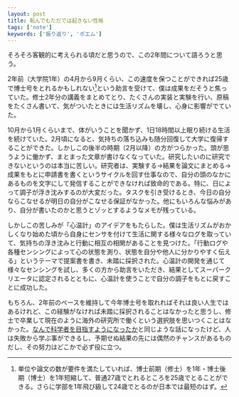 ```yaml
---
layout: post
title: 転んでもただでは起きない性格
tags: ['note']
keywords: ['振り返り', 'ポエム']
---
```


そろそろ客観的に考えられる頃だと思うので、この2年間について語ろうと思う。

2年前（大学院1年）の4月から9月くらい、この速度を保つことができれば25歳で博士号をとれるかもしれない[^1]という助言を受けて、僕は成果をだそうと焦っていた。修士2年分の講義をまとめてとり、たくさんの実装と実験を行い、原稿をたくさん書いて、気がついたときには生活リズムを壊し、心身に影響がでていた。

10月から1月くらいまで、体がいうことを聞かず、1日18時間以上眠り続ける生活を続けていた。2月頃になると、気持ちの落ち込みも随分回復して大学に復帰することができた。しかしこの後半の時期（2月以降）の方がつらかった。頭が思うように働かず、まとまった文章が書けなくなっていた。研究したいのに研究できないというのは本当に苦しい。研究者は、実験する->結果を論文にまとめる->成果をもとに申請書を書くというサイクルを回す仕事なので、自分の頭のなかにあるものを文字にして発信することができなければ致命的である。特に、日によって調子が浮き沈みするのが大変だった。タスクを引き受けるとき、今日の自分ならこなせるが明日の自分がこなせる保証がなかった。他にもいろんな悩みがあり、自分が書いたのかと思うとゾッとするようなメモが残っている。

しかしこの苦しみが「心温計」のアイデアをもたらした。僕は生活リズムがおかしくなり始めた頃から自身にセンサを付けて生活に関する様々なログを取っていて、気持ちの浮き沈みと行動に相互の相関があることを見つけた。「行動ログや各種センシングによって心の状態を測り、状態を自分や他人に分かりやすく伝える」というテーマで提案書を書き、未踏に採択された。心温計の開発を通じて様々なセンシングを試し、多くの方から助言をいただき、結果としてスーパークリエータに認定されるとともに、心温計を使うことで自分の調子をもとに戻すことに成功した。

もちろん、2年前のペースを維持して今年博士号を取れればそれは良い人生ではあるけれど、この経験がなければ未踏に採択されることはなかったと思うし、修士で卒業して現在のように海外の研究所で働くという選択肢を思いつくことはなかった。[なんで科学者を目指すようになったか](/ja/posts/towards-a-scientist/)と同じような話になったけど、人は失敗から学ぶ事ができるし、予期せぬ結果の先には偶然のチャンスがあるものだし、その努力はどこかで必ず役に立つ。

[^1]: 単位や論文の数が要件を満たしていれば、博士前期（修士）を1年・博士後期（博士）を1年短縮して、普通27歳でとれるところを25歳でとることができる。さらに学部を1年飛び級して24歳でとるのが日本では最短のはず。